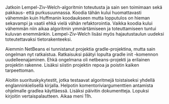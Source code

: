 Jatkoin Lempel-Ziv-Welch-algoritmin toteutusta ja sain sen toimimaan sekä pakkaus- että purkusuunnassa.
Koodia tähän kului huomattavasti vähemmän kuin Huffmanin koodaukseen mutta lopputulos on hieman sekavampi ja
vaatii ehkä vielä vähän refaktorointia. Vaikka koodia kului vähemmän niin aikaa algoritmin ymmärtämiseen ja toteuttamiseen
tuntui kuluvan enemmänkin. Lempel-Ziv-Welch lisäsi myös hajautustaulun uudeksi toteutettavaksi tietorakenteeksi.

Aiemmin NetBeans ei tunnistanut projektia gradle-projektina, mutta sain ongelman nyt ratkaistua. Ratkaisuksi
päätyi lopulta gradle init -komennon uudelleenajaminen. Ehkä ongelmana oli netbeans-projekti ja erilainen projektin rakenne.
Lisäksi siistin projektin repoa ja poistin kaiken tarpeettoman.

Aloitin suorituskykytestit, jotka testaavat algoritmejä toistaiseksi yhdellä englanninkielisellä kirjalla. Helpotin
komentoriviargumenttien antamista ohjelmalle gradlea käyttäessä. Lisäksi päivitin dokumentteja. Lopuksi kirjoitin
vertaispalautteen. Aikaa meni 11h.
